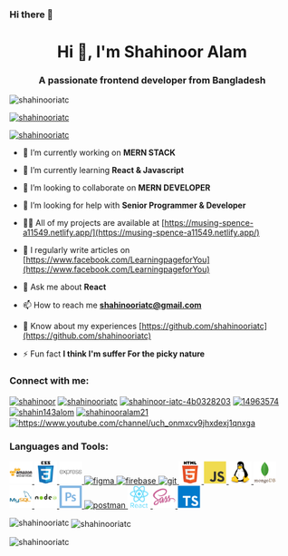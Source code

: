 ### Hi there 👋

<h1 align="center">Hi 👋, I'm Shahinoor Alam</h1>
<h3 align="center">A passionate frontend developer from Bangladesh</h3>

<p align="left"> <img src="https://komarev.com/ghpvc/?username=shahinooriatc&label=Profile%20views&color=0e75b6&style=flat" alt="shahinooriatc" /> </p>

<p align="left"> <a href="https://github.com/ryo-ma/github-profile-trophy"><img src="https://github-profile-trophy.vercel.app/?username=shahinooriatc" alt="shahinooriatc" /></a> </p>

<p align="left"> <a href="https://twitter.com/shahinooriatc" target="blank"><img src="https://img.shields.io/twitter/follow/shahinooriatc?logo=twitter&style=for-the-badge" alt="shahinooriatc" /></a> </p>

- 🔭 I’m currently working on **MERN STACK**

- 🌱 I’m currently learning **React & Javascript**

- 👯 I’m looking to collaborate on **MERN DEVELOPER**

- 🤝 I’m looking for help with **Senior Programmer & Developer**

- 👨‍💻 All of my projects are available at [https://musing-spence-a11549.netlify.app/](https://musing-spence-a11549.netlify.app/)

- 📝 I regularly write articles on [https://www.facebook.com/LearningpageforYou](https://www.facebook.com/LearningpageforYou)

- 💬 Ask me about **React**

- 📫 How to reach me **shahinooriatc@gmail.com**

- 📄 Know about my experiences [https://github.com/shahinooriatc](https://github.com/shahinooriatc)

- ⚡ Fun fact **I think I'm suffer For the picky nature**

<h3 align="left">Connect with me:</h3>
<p align="left">
<a href="https://codepen.io/shahinoor" target="blank"><img align="center" src="https://raw.githubusercontent.com/rahuldkjain/github-profile-readme-generator/master/src/images/icons/Social/codepen.svg" alt="shahinoor" height="30" width="40" /></a>
<a href="https://twitter.com/shahinooriatc" target="blank"><img align="center" src="https://raw.githubusercontent.com/rahuldkjain/github-profile-readme-generator/master/src/images/icons/Social/twitter.svg" alt="shahinooriatc" height="30" width="40" /></a>
<a href="https://linkedin.com/in/shahinoor-iatc-4b0328203" target="blank"><img align="center" src="https://raw.githubusercontent.com/rahuldkjain/github-profile-readme-generator/master/src/images/icons/Social/linked-in-alt.svg" alt="shahinoor-iatc-4b0328203" height="30" width="40" /></a>
<a href="https://stackoverflow.com/users/14963574" target="blank"><img align="center" src="https://raw.githubusercontent.com/rahuldkjain/github-profile-readme-generator/master/src/images/icons/Social/stack-overflow.svg" alt="14963574" height="30" width="40" /></a>
<a href="https://fb.com/shahin143alom" target="blank"><img align="center" src="https://raw.githubusercontent.com/rahuldkjain/github-profile-readme-generator/master/src/images/icons/Social/facebook.svg" alt="shahin143alom" height="30" width="40" /></a>
<a href="https://instagram.com/shahinooralam21" target="blank"><img align="center" src="https://raw.githubusercontent.com/rahuldkjain/github-profile-readme-generator/master/src/images/icons/Social/instagram.svg" alt="shahinooralam21" height="30" width="40" /></a>
<a href="https://www.youtube.com/c/https://www.youtube.com/channel/uch_onmxcv9jhxdexj1qnxga" target="blank"><img align="center" src="https://raw.githubusercontent.com/rahuldkjain/github-profile-readme-generator/master/src/images/icons/Social/youtube.svg" alt="https://www.youtube.com/channel/uch_onmxcv9jhxdexj1qnxga" height="30" width="40" /></a>
</p>

<h3 align="left">Languages and Tools:</h3>
<p align="left"> <a href="https://aws.amazon.com" target="_blank"> <img src="https://raw.githubusercontent.com/devicons/devicon/master/icons/amazonwebservices/amazonwebservices-original-wordmark.svg" alt="aws" width="40" height="40"/> </a> <a href="https://www.w3schools.com/css/" target="_blank"> <img src="https://raw.githubusercontent.com/devicons/devicon/master/icons/css3/css3-original-wordmark.svg" alt="css3" width="40" height="40"/> </a> <a href="https://expressjs.com" target="_blank"> <img src="https://raw.githubusercontent.com/devicons/devicon/master/icons/express/express-original-wordmark.svg" alt="express" width="40" height="40"/> </a> <a href="https://www.figma.com/" target="_blank"> <img src="https://www.vectorlogo.zone/logos/figma/figma-icon.svg" alt="figma" width="40" height="40"/> </a> <a href="https://firebase.google.com/" target="_blank"> <img src="https://www.vectorlogo.zone/logos/firebase/firebase-icon.svg" alt="firebase" width="40" height="40"/> </a> <a href="https://git-scm.com/" target="_blank"> <img src="https://www.vectorlogo.zone/logos/git-scm/git-scm-icon.svg" alt="git" width="40" height="40"/> </a> <a href="https://www.w3.org/html/" target="_blank"> <img src="https://raw.githubusercontent.com/devicons/devicon/master/icons/html5/html5-original-wordmark.svg" alt="html5" width="40" height="40"/> </a> <a href="https://developer.mozilla.org/en-US/docs/Web/JavaScript" target="_blank"> <img src="https://raw.githubusercontent.com/devicons/devicon/master/icons/javascript/javascript-original.svg" alt="javascript" width="40" height="40"/> </a> <a href="https://www.linux.org/" target="_blank"> <img src="https://raw.githubusercontent.com/devicons/devicon/master/icons/linux/linux-original.svg" alt="linux" width="40" height="40"/> </a> <a href="https://www.mongodb.com/" target="_blank"> <img src="https://raw.githubusercontent.com/devicons/devicon/master/icons/mongodb/mongodb-original-wordmark.svg" alt="mongodb" width="40" height="40"/> </a> <a href="https://www.mysql.com/" target="_blank"> <img src="https://raw.githubusercontent.com/devicons/devicon/master/icons/mysql/mysql-original-wordmark.svg" alt="mysql" width="40" height="40"/> </a> <a href="https://nodejs.org" target="_blank"> <img src="https://raw.githubusercontent.com/devicons/devicon/master/icons/nodejs/nodejs-original-wordmark.svg" alt="nodejs" width="40" height="40"/> </a> <a href="https://www.photoshop.com/en" target="_blank"> <img src="https://raw.githubusercontent.com/devicons/devicon/master/icons/photoshop/photoshop-line.svg" alt="photoshop" width="40" height="40"/> </a> <a href="https://postman.com" target="_blank"> <img src="https://www.vectorlogo.zone/logos/getpostman/getpostman-icon.svg" alt="postman" width="40" height="40"/> </a> <a href="https://reactjs.org/" target="_blank"> <img src="https://raw.githubusercontent.com/devicons/devicon/master/icons/react/react-original-wordmark.svg" alt="react" width="40" height="40"/> </a> <a href="https://sass-lang.com" target="_blank"> <img src="https://raw.githubusercontent.com/devicons/devicon/master/icons/sass/sass-original.svg" alt="sass" width="40" height="40"/> </a> <a href="https://www.typescriptlang.org/" target="_blank"> <img src="https://raw.githubusercontent.com/devicons/devicon/master/icons/typescript/typescript-original.svg" alt="typescript" width="40" height="40"/> </a> </p>

<p><img align="left" src="https://github-readme-stats.vercel.app/api/top-langs?username=shahinooriatc&show_icons=true&locale=en&layout=compact" alt="shahinooriatc" /></p>

<p>&nbsp;<img align="center" src="https://github-readme-stats.vercel.app/api?username=shahinooriatc&show_icons=true&locale=en" alt="shahinooriatc" /></p>

<p><img align="center" src="https://github-readme-streak-stats.herokuapp.com/?user=shahinooriatc&" alt="shahinooriatc" /></p>

